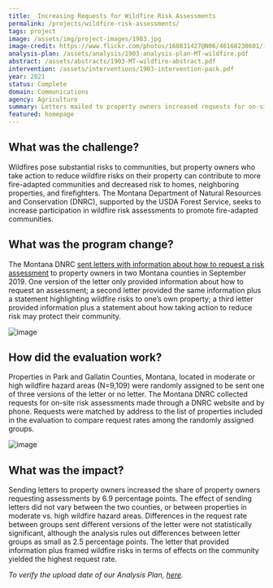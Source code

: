 ```yaml
---
title:  Increasing Requests for Wildfire Risk Assessments
permalink: /projects/wildfire-risk-assessments/
tags: project  
image: /assets/img/project-images/1903.jpg  
image-credit: https://www.flickr.com/photos/160831427@N06/46168230601/in/photolist-2dkJftT
analysis-plan: /assets/analysis/1903-analysis-plan-MT-wildfire.pdf
abstract: /assets/abstracts/1903-MT-wildfire-abstract.pdf
intervention: /assets/interventions/1903-intervention-pack.pdf
year: 2021  
status: Complete
domain: Communications
agency: Agriculture
summary: Letters mailed to property owners increased requests for on-site wildfire risk assessments in Montana.
featured: homepage
---
```

## What was the challenge?

Wildfires pose substantial risks to communities, but property owners who take action to reduce wildfire risks on their property can contribute to more fire-adapted communities and decreased risk to homes, neighboring properties, and firefighters. The Montana Department of Natural Resources and Conservation (DNRC), supported by the USDA Forest Service, seeks to increase participation in wildfire risk assessments to promote fire-adapted communities.

## What was the program change?

The Montana DNRC <a href="https://oes.gsa.gov/assets/interventions/1903-intervention-pack.pdf">sent letters with information about how to request a risk assessment</a> to property owners in two Montana counties in September 2019. One version of the letter only provided information about how to request an assessment; a second letter provided the same information plus a statement highlighting wildfire risks to one’s own property; a third letter provided information plus a statement about how taking action to reduce risk may protect their community.

![image]({{site.baseurl}}/assets/img/project-images/1903-groups.png)

## How did the evaluation work?

Properties in Park and Gallatin Counties, Montana, located in moderate or high wildfire hazard areas (N=9,109) were randomly assigned to be sent one of three versions of the letter or no letter. The Montana DNRC collected requests for on-site risk assessments made through a DNRC website and by phone. Requests were matched by address to the list of properties included in the evaluation to compare request rates among the randomly assigned groups.

![image]({{site.baseurl}}/assets/img/project-images/1903-graph.png)

## What was the impact?

Sending letters to property owners increased the share of property owners requesting assessments by 6.9 percentage points.  The effect of sending letters did not vary between the two counties, or between properties in moderate vs. high wildfire hazard areas. Differences in the request rate between groups sent different versions of the letter were not statistically significant, although the analysis rules out differences between letter groups as small as 2.5 percentage points. The letter that provided information plus framed wildfire risks in terms of effects on the community yielded the highest request rate.

<i>To verify the upload date of our Analysis Plan, <a href="https://github.com/gsa-oes/office-of-evaluation-sciences/commits/master/assets/analysis/1903-analysis-plan-MT-wildfire.pdf">here</a>. 
